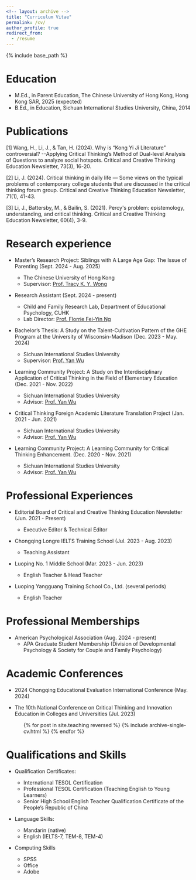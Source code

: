 ```yaml
---
<!-- layout: archive -->
title: "Curriculum Vitae"
permalink: /cv/
author_profile: true
redirect_from:
  - /resume
---
```


{% include base_path %}

Education
======
* M.Ed., in Parent Education, The Chinese University of Hong Kong, Hong Kong SAR, 2025 (expected)
* B.Ed., in Education, Sichuan International Studies University, China, 2014

Publications
======
[1] Wang, H., Li, J., & Tan, H. (2024). Why is “Kong Yi Ji Literature” controversial? --Applying Critical Thinking’s Method of Dual-level Analysis of Questions to analyze social hotspots. Critical and Creative Thinking Education Newsletter, 73(3), 16-20.

[2] Li, J. (2024). Critical thinking in daily life — Some views on the typical problems of contemporary college students that are discussed in the critical thinking forum group. Critical and Creative Thinking Education Newsletter, 71(1), 41-43.

[3] Li, J., Battersby, M., & Bailin, S. (2021). Percy's problem: epistemology, understanding, and critical thinking. Critical and Creative Thinking Education Newsletter, 60(4), 3-9.

Research experience
======
* Master’s Research Project: Siblings with A Large Age Gap: The Issue of Parenting (Sept. 2024 - Aug. 2025)
  * The Chinese University of Hong Kong
  * Supervisor: [Prof. Tracy K. Y. Wong](https://www.fed.cuhk.edu.hk/eps/WONGT.html)

* Research Assistant (Sept. 2024 - present)
  * Child and Family Research Lab, Department of Educational Psychology, CUHK
  * Lab Director: [Prof. Florrie Fei-Yin Ng](https://www.fed.cuhk.edu.hk/eps/NG.html)

* Bachelor’s Thesis: A Study on the Talent-Cultivation Pattern of the GHE Program at the University of Wisconsin-Madison (Dec. 2023 - May. 2024)
  * Sichuan International Studies University
  * Supervisor: [Prof. Yan Wu](https://jyxy.sisu.edu.cn/szdw/sddw/gdjyx/229010c5b99d4f3aa4cc8887614bcc12.htm)

* Learning Community Project: A Study on the Interdisciplinary Application of Critical Thinking in the Field of Elementary Education (Dec. 2021 - Nov. 2022)
  * Sichuan International Studies University
  * Advisor: [Prof. Yan Wu](https://jyxy.sisu.edu.cn/szdw/sddw/gdjyx/229010c5b99d4f3aa4cc8887614bcc12.htm)

* Critical Thinking Foreign Academic Literature Translation Project (Jan. 2021 - Jun. 2021)
  * Sichuan International Studies University
  * Advisor: [Prof. Yan Wu](https://jyxy.sisu.edu.cn/szdw/sddw/gdjyx/229010c5b99d4f3aa4cc8887614bcc12.htm)

* Learning Community Project: A Learning Community for Critical Thinking Enhancement. (Dec. 2020 - Nov. 2021)
  * Sichuan International Studies University
  * Advisor: [Prof. Yan Wu](https://jyxy.sisu.edu.cn/szdw/sddw/gdjyx/229010c5b99d4f3aa4cc8887614bcc12.htm)
  
Professional Experiences
======
* Editorial Board of Critical and Creative Thinking Education Newsletter (Jun. 2021 - Present)
  * Executive Editor & Technical Editor

* Chongqing Longre IELTS Training School (Jul. 2023 - Aug. 2023)
  * Teaching Assistant
 
* Luoping No. 1 Middle School (Mar. 2023 - Jun. 2023)
  * English Teacher & Head Teacher

* Luoping Yangguang Training School Co., Ltd. (several periods)
  * English Teacher

Professional Memberships
======
* American Psychological Association (Aug. 2024 - present)
  * APA Graduate Student Membership (Division of Developmental Psychology & Society for Couple and Family Psychology)
  
Academic Conferences
======
* 2024 Chongqing Educational Evaluation International Conference (May. 2024)
* The 10th National Conference on Critical Thinking and Innovation Education in Colleges and Universities (Jul. 2023)

   <ul>{% for post in site.teaching reversed %}
    {% include archive-single-cv.html %}
  {% endfor %}</ul>
  
Qualifications and Skills
======
* Qualification Certificates:
  * International TESOL Certification
  * Professional TESOL Certification (Teaching English to Young Learners)
  * Senior High School English Teacher Qualification Certificate of the People’s Republic of China
 
* Language Skills:
  * Mandarin (native)
  * English (IELTS-7, TEM-8, TEM-4)
 
* Computing Skills
  * SPSS
  * Office
  * Adobe  
